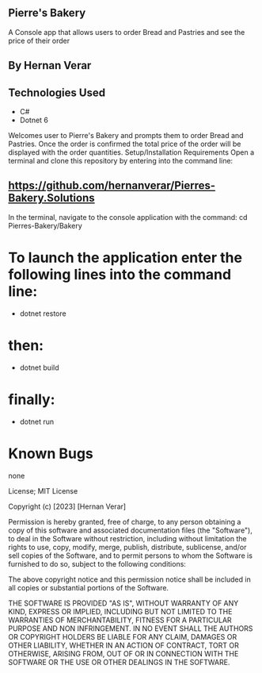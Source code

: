 ## Pierre's Bakery


A Console app that allows users to order Bread and Pastries and see the price of their order

## By Hernan Verar


## Technologies Used
* C#
* Dotnet 6


Welcomes user to Pierre's Bakery and prompts them to order Bread and Pastries. Once the order is confirmed the total price of the order will be displayed with the order quantities.
Setup/Installation Requirements
Open a terminal and clone this repository by entering into the command line:
## https://github.com/hernanverar/Pierres-Bakery.Solutions

In the terminal, navigate to the console application with the command:
cd Pierres-Bakery/Bakery

# To launch the application enter the following lines into the command line:
* dotnet restore

# then:
* dotnet build

# finally:
* dotnet run

# Known Bugs
  none

License; MIT License

Copyright (c) [2023] [Hernan Verar]

Permission is hereby granted, free of charge, to any person obtaining a copy of this software and associated documentation files (the "Software"), to deal in the Software without restriction, including without limitation the rights to use, copy, modify, merge, publish, distribute, sublicense, and/or sell copies of the Software, and to permit persons to whom the Software is furnished to do so, subject to the following conditions:

The above copyright notice and this permission notice shall be included in all copies or substantial portions of the Software.

THE SOFTWARE IS PROVIDED "AS IS", WITHOUT WARRANTY OF ANY KIND, EXPRESS OR IMPLIED, INCLUDING BUT NOT LIMITED TO THE WARRANTIES OF MERCHANTABILITY, FITNESS FOR A PARTICULAR PURPOSE AND NON INFRINGEMENT. IN NO EVENT SHALL THE AUTHORS OR COPYRIGHT HOLDERS BE LIABLE FOR ANY CLAIM, DAMAGES OR OTHER LIABILITY, WHETHER IN AN ACTION OF CONTRACT, TORT OR OTHERWISE, ARISING FROM, OUT OF OR IN CONNECTION WITH THE SOFTWARE OR THE USE OR OTHER DEALINGS IN THE SOFTWARE.